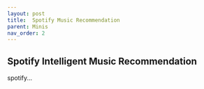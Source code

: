 ```yaml
---
layout: post
title:  Spotify Music Recommendation
parent: Minis
nav_order: 2
---
```


## Spotify Intelligent Music Recommendation
spotify...